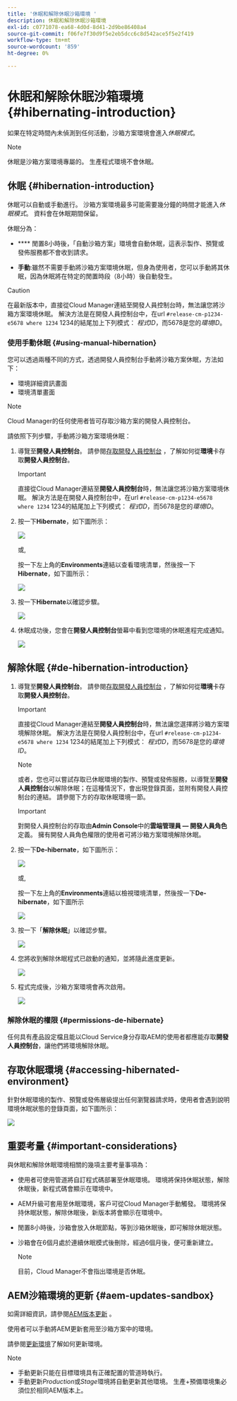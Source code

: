 ```yaml
---
title: '休眠和解除休眠沙箱環境 '
description: 休眠和解除休眠沙箱環境
exl-id: c0771078-ea68-4d0d-8d41-2d9be86408a4
source-git-commit: f06fe7f30d9f5e2eb5dcc6c8d542ace5f5e2f419
workflow-type: tm+mt
source-wordcount: '859'
ht-degree: 0%

---
```


# 休眠和解除休眠沙箱環境 {#hibernating-introduction}

如果在特定時間內未偵測到任何活動，沙箱方案環境會進入&#x200B;*休眠模式*。

>[!NOTE]
>休眠是沙箱方案環境專屬的。 生產程式環境不會休眠。

## 休眠 {#hibernation-introduction}

休眠可以自動或手動進行。 沙箱方案環境最多可能需要幾分鐘的時間才能進入&#x200B;*休眠模式*。 資料會在休眠期間保留。

休眠分為：

* ****  閒置8小時後，「自動沙箱方案」環境會自動休眠，這表示製作、預覽或發佈服務都不會收到請求。

* **手動**:雖然不需要手動將沙箱方案環境休眠，但身為使用者，您可以手動將其休眠，因為休眠將在特定的閒置時段（8小時）後自動發生。

>[!CAUTION]
>在最新版本中，直接從Cloud Manager連結至開發人員控制台時，無法讓您將沙箱方案環境休眠。 解決方法是在開發人員控制台中，在url `#release-cm-p1234-e5678 where 1234` 1234的結尾加上下列模式： *程式ID*，而5678是您的&#x200B;*環境ID*。

### 使用手動休眠 {#using-manual-hibernation}

您可以透過兩種不同的方式，透過開發人員控制台手動將沙箱方案休眠，方法如下：

* 環境詳細資訊畫面
* 環境清單畫面

>[!NOTE]
>Cloud Manager的任何使用者皆可存取沙箱方案的開發人員控制台。

請依照下列步驟，手動將沙箱方案環境休眠：

1. 導覽至&#x200B;**開發人員控制台**。
請參閱[存取開發人員控制台](/help/implementing/cloud-manager/manage-environments.md#accessing-developer-console) ，了解如何從&#x200B;**環境**&#x200B;卡存取&#x200B;**開發人員控制台**。
   >[!IMPORTANT]
   >直接從Cloud Manager連結至&#x200B;**開發人員控制台**&#x200B;時，無法讓您將沙箱方案環境休眠。 解決方法是在開發人員控制台中，在url `#release-cm-p1234-e5678 where 1234` 1234的結尾加上下列模式： *程式ID*，而5678是您的&#x200B;*環境ID*。

1. 按一下&#x200B;**Hibernate**，如下圖所示：

   ![](assets/hibernate-1.png)

   或,

   按一下左上角的&#x200B;**Environments**&#x200B;連結以查看環境清單，然後按一下&#x200B;**Hibernate**，如下圖所示：

   ![](assets/hibernate-1b.png)

1. 按一下&#x200B;**Hibernate**&#x200B;以確認步驟。

   ![](assets/hibernate-2.png)

1. 休眠成功後，您會在&#x200B;**開發人員控制台**&#x200B;螢幕中看到您環境的休眠進程完成通知。

   ![](assets/hibernate-4.png)


## 解除休眠 {#de-hibernation-introduction}

1. 導覽至&#x200B;**開發人員控制台**。
請參閱[存取開發人員控制台](/help/implementing/cloud-manager/manage-environments.md#accessing-developer-console) ，了解如何從&#x200B;**環境**&#x200B;卡存取&#x200B;**開發人員控制台**。

   >[!IMPORTANT]
   >直接從Cloud Manager連結至&#x200B;**開發人員控制台**&#x200B;時，無法讓您選擇將沙箱方案環境解除休眠。 解決方法是在開發人員控制台中，在url `#release-cm-p1234-e5678 where 1234` 1234的結尾加上下列模式： *程式ID*，而5678是您的&#x200B;*環境ID*。

   >[!NOTE]
   >或者，您也可以嘗試存取已休眠環境的製作、預覽或發佈服務，以導覽至&#x200B;**開發人員控制台**&#x200B;以解除休眠；在這種情況下，會出現登錄頁面，並附有開發人員控制台的連結。 請參閱下方的存取休眠環境一節。

   >[!IMPORTANT]
   >對開發人員控制台的存取由&#x200B;**Admin Console**&#x200B;中的&#x200B;**雲端管理員 — 開發人員角色**&#x200B;定義。 擁有開發人員角色權限的使用者可將沙箱方案環境解除休眠。

1. 按一下&#x200B;**De-hibernate**，如下圖所示：

   ![](assets/de-hibernation-img1.png)

   或,

   按一下左上角的&#x200B;**Environments**&#x200B;連結以檢視環境清單，然後按一下&#x200B;**De-hibernate**，如下圖所示

   ![](assets/de-hibernate-1b.png)


1. 按一下「**解除休眠**」以確認步驟。

   ![](assets/de-hibernation-img2.png)

1. 您將收到解除休眠程式已啟動的通知，並將隨此進度更新。

   ![](assets/de-hibernation-img3.png)

1. 程式完成後，沙箱方案環境會再次啟用。

   ![](assets/de-hibernation-img4.png)

### 解除休眠的權限 {#permissions-de-hibernate}

任何具有產品設定檔且能以Cloud Service身分存取AEM的使用者都應能存取&#x200B;**開發人員控制台**，讓他們將環境解除休眠。

## 存取休眠環境 {#accessing-hibernated-environment}

針對休眠環境的製作、預覽或發佈層級提出任何瀏覽器請求時，使用者會遇到說明環境休眠狀態的登錄頁面，如下圖所示：

![](assets/de-hibernation-img5.png)

## 重要考量 {#important-considerations}

與休眠和解除休眠環境相關的幾項主要考量事項為：

* 使用者可使用管道將自訂程式碼部署至休眠環境。 環境將保持休眠狀態，解除休眠後，新程式碼會顯示在環境中。

* AEM升級可套用至休眠環境，客戶可從Cloud Manager手動觸發。 環境將保持休眠狀態，解除休眠後，新版本將會顯示在環境中。

* 閒置8小時後，沙箱會放入休眠節點，等到沙箱休眠後，即可解除休眠狀態。

* 沙箱會在6個月處於連續休眠模式後刪除，經過6個月後，便可重新建立。

   >[!NOTE]
   >目前，Cloud Manager不會指出環境是否休眠。

## AEM沙箱環境的更新 {#aem-updates-sandbox}

如需詳細資訊，請參閱[AEM版本更新](/help/implementing/deploying/aem-version-updates.md) 。

使用者可以手動將AEM更新套用至沙箱方案中的環境。

請參閱[更新環境](/help/implementing/cloud-manager/manage-environments.md#updating-dev-environment)了解如何更新環境。

>[!NOTE]
>* 手動更新只能在目標環境具有正確配置的管道時執行。
>* 手動更新&#x200B;*Production*&#x200B;或&#x200B;*Stage*&#x200B;環境將自動更新其他環境。 生產+預備環境集必須位於相同AEM版本上。

